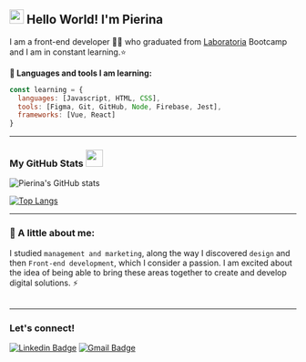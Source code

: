 
##  <img src="https://media.giphy.com/media/hvRJCLFzcasrR4ia7z/giphy.gif" width="25px"> Hello World! I'm Pierina 

<p>I am a front-end developer 👩‍💻 who graduated from <a href="https://www.laboratoria.la/">Laboratoria</a> Bootcamp and I am in constant learning.⭐</p>

<strong> 🚀 Languages and tools I am learning:</strong>
```javascript
const learning = {
  languages: [Javascript, HTML, CSS],
  tools: [Figma, Git, GitHub, Node, Firebase, Jest],
  frameworks: [Vue, React]
}
```
---
### My GitHub Stats <img src="https://media.giphy.com/media/WUlplcMpOCEmTGBtBW/giphy.gif" width="30"> 

![Pierina's GitHub stats](https://github-readme-stats.vercel.app/api?username=pierinamont&hide=contribs,prs&theme=buefy&show_icons=true)

[![Top Langs](https://github-readme-stats.vercel.app/api/top-langs/?username=pierinamont&layout=compact&theme=buefy)](https://github.com/pierinamont/github-readme-stats)

---
### 💬 A little about me:

I studied `management and marketing`, along the way I discovered `design` and then `Front-end development`, which I consider a passion.
I am excited about the idea of being able to bring these areas together to create and develop digital solutions. ⚡ <br><br>

---
### Let's connect!

[![Linkedin Badge](https://img.shields.io/badge/-LinkedIn-blue?style=flat-square&logo=Linkedin&logoColor=white&link=https://www.linkedin.com/in/pierina-montalva-fatur/)](https://www.linkedin.com/in/pierina-montalva-fatur/) 
 [![Gmail Badge](https://img.shields.io/badge/-Gmail-c14438?style=flat-square&logo=Gmail&logoColor=white&link=mailto:shuklaraghav321.com)](mailto:pierinamontalva@gmail.com)


<!--
**pierinamont/pierinamont** is a ✨ _special_ ✨ repository because its `README.md` (this file) appears on your GitHub profile.
-->
